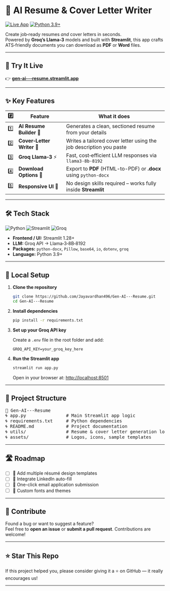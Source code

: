 # 📄 AI Resume & Cover Letter Writer

[![Live App](https://img.shields.io/badge/Live%20App-Click%20Here-brightgreen?style=flat&logo=streamlit)](https://gen-ai---resume.streamlit.app/)
[![Python 3.9+](https://img.shields.io/badge/python-3.9+-blue.svg)](https://www.python.org/downloads/)

Create job‑ready resumes *and* cover letters in seconds.  
Powered by **Groq’s Llama‑3** models and built with **Streamlit**, this app crafts ATS‑friendly documents you can download as **PDF** or **Word** files.

---

## 🚀 Try It Live

👉 **[gen‑ai---resume.streamlit.app](https://gen-ai---resume.streamlit.app/)**

---

## ✨ Key Features

| #️⃣ | Feature                | What it does                                                                   |
|-----|------------------------|--------------------------------------------------------------------------------|
| 1️⃣ | **AI Resume Builder** 📝   | Generates a clean, sectioned resume from your details                         |
| 2️⃣ | **Cover‑Letter Writer** 💌 | Writes a tailored cover letter using the job description you paste            |
| 3️⃣ | **Groq Llama‑3** ⚡       | Fast, cost‑efficient LLM responses via `llama3‑8b‑8192`                        |
| 4️⃣ | **Download Options** 📄   | Export to **PDF** (HTML-to-PDF) or **.docx** using `python‑docx`               |
| 5️⃣ | **Responsive UI** 📱      | No design skills required – works fully inside **Streamlit**                  |

---

## 🛠 Tech Stack

![Python](https://img.shields.io/badge/Python-3.9+-blue?logo=python&logoColor=white)
![Streamlit](https://img.shields.io/badge/Streamlit-1.28+-ff4b4b?logo=streamlit&logoColor=white)
![Groq](https://img.shields.io/badge/Groq-LLM-informational?logo=lightning&logoColor=white)

- **Frontend / UI:** Streamlit 1.28+  
- **LLM:** Groq API → Llama‑3‑8B‑8192  
- **Packages:** `python-docx`, `Pillow`, `base64`, `io`, `dotenv`, `groq`  
- **Language:** Python 3.9+

---

## 🔧 Local Setup

1. **Clone the repository**
   ```bash
   git clone https://github.com/Jayavardhan496/Gen-AI---Resume.git
   cd Gen-AI---Resume
   ```

2. **Install dependencies**
   ```bash
   pip install -r requirements.txt
   ```

3. **Set up your Groq API key**

   Create a `.env` file in the root folder and add:

   ```env
   GROQ_API_KEY=your_groq_key_here
   ```

4. **Run the Streamlit app**
   ```bash
   streamlit run app.py
   ```

   Open in your browser at: [http://localhost:8501](http://localhost:8501)

---

## 📂 Project Structure

<pre>
📁 Gen-AI---Resume
🌀️ app.py               # Main Streamlit app logic
🌀️ requirements.txt     # Python dependencies
🌀️ README.md            # Project documentation
🌀️ utils/               # Resume & cover letter generation logic
🌀️ assets/              # Logos, icons, sample templates
</pre>

---

## 🛣 Roadmap

- [ ] 🎨 Add multiple résumé design templates  
- [ ] 🔗 Integrate LinkedIn auto-fill  
- [ ] 📧 One-click email application submission  
- [ ] 🕋 Custom fonts and themes  

---

## 🙌 Contribute

Found a bug or want to suggest a feature?  
Feel free to **open an issue** or **submit a pull request**. Contributions are welcome!

---

## ⭐ Star This Repo

If this project helped you, please consider giving it a ⭐ on GitHub — it really encourages us!

---


